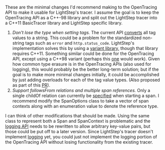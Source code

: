 These are the minimal changes I'd recommend making to the OpenTracing API to
make it usable for LightStep's tracer. I assume the goal is to keep the
OpenTracing API as a C++-98 library and split out the LightStep tracer into
a C++11 BasicTracer library and LightStep specific library.
1. *Don't lose the type when setting tags.* The current API
   [converts](https://github.com/opentracing/opentracing-cpp/blob/master/opentracing/span.h#L190)
   all tag values to a string. This could be a problem for the standardized
   non-string tags such as `error` and `http.status_code`. LightStep's
   implementation solves this by using a [variant
   library](https://github.com/mapbox/variant), though that library requires
   C++11. Something similar could be done for the OpenTracing API, except using
   a C++98 variant (perhaps this
   [one](https://github.com/martinmoene/variant-lite) would work). Given how
   common type erasure is in the OpenTracing APIs (also used for logging), this
   would probably be
   the better long-term solution; but if the goal is to make more minimal changes
   initially, it could be accomplished by just adding overloads for each of the tag
   value types.  (Also proposed as part of this
   [PR](https://github.com/jquinn47/opentracing-cpp/blob/1b915dabcdb3c93ca8f2db71ae1efc4350431c8a/opentracing/span.h#L20)).
2. *Support followsFrom relations and multiple span references.* Only a
   single childOf relation can currently be
   [specified](https://github.com/opentracing/opentracing-cpp/blob/master/opentracing/tracer.h#L32)
   when starting a span. I recommend modify the SpanOptions class to take a vector
   of span contexts along with an enumeration value to denote the reference type.

I can think of other modifications that should be made. Using the same class to
represent both a Span and SpanContext is problematic and the [logging
API](https://github.com/opentracing/opentracing-cpp/blob/master/opentracing/span.h#L122)
needs to be rewritten to allow arbitrary key-value pairs, but those could be put
off to a later version. Since LightStep's tracer doesn't implement
[logging](https://github.com/lightstep/lightstep-tracer-cpp/blob/master/src/c%2B%2B11/lightstep/span.h#L51)
yet, you could just not implement the logging portion of the OpenTracing API
without losing functionality from the existing tracer.
